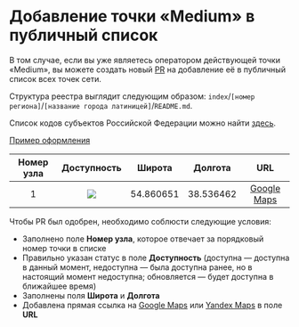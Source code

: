 # Добавление точки «Medium» в публичный список

В том случае, если вы уже являетесь оператором действующей точки «Medium», вы можете создать новый [PR](https://github.com/medium-isp/medium/pulls) на добавление её в публичный список всех точек сети.

Структура реестра выглядит следующим образом: `index`/`[номер региона]`/`[название города латиницей]`/`README.md`.

Список кодов субъектов Российской Федерации можно найти [здесь](https://ru.wikipedia.org/wiki/%D0%9A%D0%BE%D0%B4%D1%8B_%D1%81%D1%83%D0%B1%D1%8A%D0%B5%D0%BA%D1%82%D0%BE%D0%B2_%D0%A0%D0%BE%D1%81%D1%81%D0%B8%D0%B9%D1%81%D0%BA%D0%BE%D0%B9_%D0%A4%D0%B5%D0%B4%D0%B5%D1%80%D0%B0%D1%86%D0%B8%D0%B8).

[Пример оформления](https://gist.githubusercontent.com/podivilov/3874c38f61a42de8cccc3cb9fba10f21/raw/de748c13fb197957f2c11c7fc9938f9387560601/example.md)

| Номер узла | Доступность | Широта  | Долгота | URL |
|:----------:|:-----------:|:-------:|:-------:|:---:|
| 1         | ![](https://img.shields.io/badge/доступен-success.svg)   | 54.860651 | 38.536462 | [Google Maps](https://www.google.com/maps/place/54°51'38.3"N+38°32'11.3"E)

Чтобы PR был одобрен, необходимо соблюсти следующие условия:

* Заполнено поле **Номер узла**, которое отвечает за порядковый номер точки в списке
* Правильно указан статус в поле **Доступность** (доступна — доступна в данный момент, недоступна — была доступна ранее, но в настоящий момент недоступна; обновляется — будет доступна в ближайшее время)
* Заполнены поля **Широта** и **Долгота**
* Добавлена прямая ссылка на [Google Maps](https://maps.google.com) или [Yandex Maps](https://maps.yandex.ru) в поле **URL**
